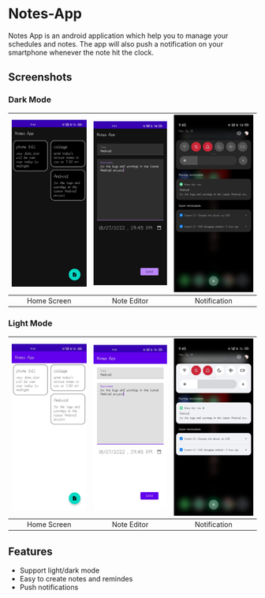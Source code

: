 # Notes-App

Notes App is an android application which help you to manage your schedules and notes.
The app will also push a notification on your smartphone whenever the note hit the clock.

## Screenshots
### Dark Mode
| <img src="images/homeD.jpeg" width="200"/> | <img src="images/descD.jpeg" width="200"/> | <img src="images/notificationD.jpeg" width="200"/> |
|:---:|:---:|:---:|
|Home Screen| Note Editor | Notification|

### Light Mode
| <img src="images/homeL.jpeg" width="200"/> | <img src="images/descL.jpeg" width="200"/> | <img src="images/notificationL.jpeg" width="200"/> |
|:---:|:---:|:---:|
|Home Screen| Note Editor | Notification|


## Features

- Support light/dark mode
- Easy to create notes and remindes
- Push notifications
